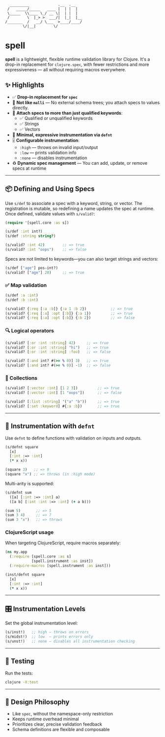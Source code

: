 ```
  _________             .__  .__
 /   _____/_____   ____ |  | |  |
 \_____  \\____ \_/ __ \|  | |  |
 /        \  |_> >  ___/|  |_|  |__
/_______  /   __/ \___  >____/____/
        \/|__|        \/
```

# spell

**spell** is a lightweight, flexible runtime validation library for Clojure. It's a drop-in replacement for `clojure.spec`, with fewer restrictions and more expressiveness — all without requiring macros everywhere.

## ✨ Highlights

- ✅ **Drop-in replacement for `spec`**
- 🚫 **Not like `malli`** — No external schema trees; you attach specs to values directly.
- 🔗 **Attach specs to more than just qualified keywords**:
  - ✅ Qualified or unqualified keywords
  - ✅ Strings
  - ✅ Vectors
- 🔧 **Minimal, expressive instrumentation via `defnt`**
- 🎚️ **Configurable instrumentation**:
  - `:high` — throws on invalid input/output
  - `:low` — prints validation info
  - `:none` — disables instrumentation
- ♻️ **Dynamic spec management** — You can add, update, or remove specs at runtime

---

## 📦 Defining and Using Specs

Use `s/def` to associate a spec with a keyword, string, or vector.  The
registration is mutable, so redefining a name updates the spec at runtime.
Once defined, validate values with `s/valid?`:

```clojure
(require '[spell.core :as s])

(s/def :int int?)
(s/def :string string?)

(s/valid? :int 42)        ;; => true
(s/valid? :int "oops")    ;; => false
```

Specs are not limited to keywords—you can also target strings and vectors:

```clojure
(s/def ["age"] pos-int?)
(s/valid? ["age"] 20)     ;; => true
```

### ✅ Map validation

```clojure
(s/def :a :int)
(s/def :b :int)

(s/valid? {:req [:a :b]} {:a 1 :b 2})           ;; => true
(s/valid? {:req [:a] :opt [:b]} {:a 1})         ;; => true
(s/valid? {:req [:a] :opt [:b]} {:b 2})         ;; => false
```

### 🔍 Logical operators

```clojure
(s/valid? [:or :int :string] 42)     ;; => true
(s/valid? [:or :int :string] "hi")   ;; => true
(s/valid? [:or :int :string] :foo)   ;; => false

(s/valid? [:and int? #(>= % 0)] 3)   ;; => true
(s/valid? [:and int? #(>= % 0)] -1)  ;; => false
```

### 🧺 Collections

```clojure
(s/valid? [:vector :int] [1 2 3])         ;; => true
(s/valid? [:vector :int] [1 "oops"])      ;; => false

(s/valid? [:list :string] '("a" "b"))     ;; => true
(s/valid? [:set :keyword] #{:a :b})       ;; => true
```

---

## 🔁 Instrumentation with `defnt`

Use `defnt` to define functions with validation on inputs and outputs.

```clojure
(s/defnt square
  [x]
  [:int :=> :int]
  (* x x))

(square 3)   ;; => 9
(square "x") ;; => throws (in :high mode)
```

Multi-arity is supported:

```clojure
(s/defnt sum
  ([a] [:int :=> :int] a)
  ([a b] [:int :int :=> :int] (+ a b)))

(sum 5)       ;; => 5
(sum 3 4)     ;; => 7
(sum 3 "x")   ;; => throws
```

### ClojureScript usage

When targeting ClojureScript, require macros separately:

```clojure
(ns my.app
  (:require [spell.core :as s]
            [spell.instrument :as inst])
  (:require-macros [spell.instrument :as inst]))

(inst/defnt square
  [x]
  [:int :=> :int]
  (* x x))
```

---

## 🎛️ Instrumentation Levels

Set the global instrumentation level:

```clojure
(s/inst!)   ;; high — throws on errors
(s/midst!)  ;; low  — prints errors only
(s/unst!)   ;; none — disables all instrumentation checking
```

---

## 🧪 Testing

Run the tests:

```bash
clojure -X:test
```

---

## 🧠 Design Philosophy

- Like `spec`, without the namespace-only restriction
- Keeps runtime overhead minimal
- Prioritizes clear, precise validation feedback
- Schema definitions are flexible and composable
